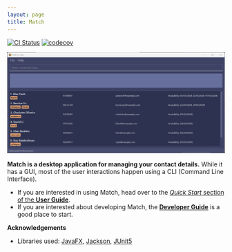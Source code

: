 ```yaml
---
layout: page
title: Match
---
```


[![CI Status](https://github.com/se-edu/addressbook-level3/workflows/Java%20CI/badge.svg)](https://github.com/se-edu/addressbook-level3/actions)
[![codecov](https://codecov.io/gh/se-edu/addressbook-level3/branch/master/graph/badge.svg)](https://codecov.io/gh/se-edu/addressbook-level3)

![Ui](images/Ui.png)

**Match is a desktop application for managing your contact details.** While it has a GUI, most of the user interactions happen using a CLI (Command Line Interface).

* If you are interested in using Match, head over to the [_Quick Start_ section of the **User Guide**](UserGuide.html#quick-start).
* If you are interested about developing Match, the [**Developer Guide**](DeveloperGuide.html) is a good place to start.


**Acknowledgements**

* Libraries used: [JavaFX](https://openjfx.io/), [Jackson](https://github.com/FasterXML/jackson), [JUnit5](https://github.com/junit-team/junit5)
